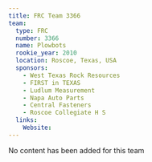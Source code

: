 ```yaml
---
title: FRC Team 3366
team:
  type: FRC
  number: 3366
  name: Plowbots
  rookie_year: 2010
  location: Roscoe, Texas, USA
  sponsors:
    - West Texas Rock Resources
    - FIRST in TEXAS
    - Ludlum Measurement
    - Napa Auto Parts
    - Central Fasteners
    - Roscoe Collegiate H S
  links:
    Website: 
---
```

No content has been added for this team